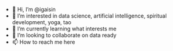 - 👋 Hi, I’m @igaisin
- 👀 I’m interested in data science, artificial intelligence, spiritual development, yoga, tao
- 🌱 I’m currently learning what interests me
- 💞️ I’m looking to collaborate on data ready
- 📫 How to reach me here

<!---
igaisin/igaisin is a ✨ special ✨ repository because its `README.md` (this file) appears on your GitHub profile.
You can click the Preview link to take a look at your changes.
--->
